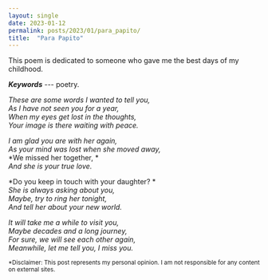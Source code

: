 ```yaml
---
layout: single
date: 2023-01-12
permalink: posts/2023/01/para_papito/
title:  "Para Papito"
---
```

This poem is dedicated to someone who gave me the best days of my childhood.

***Keywords*** --- poetry.

*These are some words I wanted to tell you,* \
*As I have not seen you for a year,*\
*When my eyes get lost in the thoughts,*\
*Your image is there waiting with peace.*

*I am glad you are with her again,*\
*As your mind was lost when she moved away,*\
*We missed her together, *\
*And she is your true love.*

*Do you keep in touch with your daughter? *\
*She is always asking about you,*\
*Maybe, try to ring her tonight,*\
*And tell her about your new world.*

*It will take me a while to visit you,*\
*Maybe decades and a long journey,*\
*For sure, we will see each other again,*\
*Meanwhile, let me tell you, I miss you.*

<sub>*Disclaimer: This post represents my personal opinion. I am not responsible for any content on external sites.</sub> 